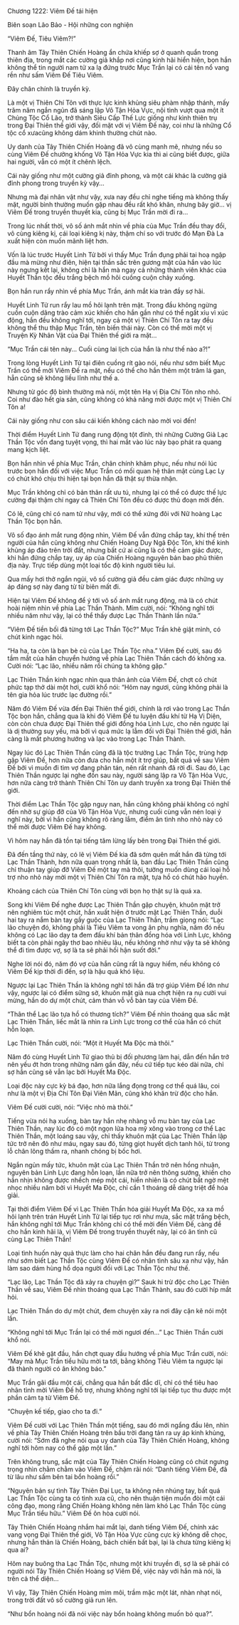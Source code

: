




Chương 1222: Viêm Đế tái hiện


Biên soạn Lão Bảo - Hội những con nghiện

“Viêm Đế, Tiêu Viêm?!”

Thanh âm Tây Thiên Chiến Hoàng ẩn chứa khiếp sợ ở quanh quẩn trong thiên địa, trong mắt các cường giả khắp nơi cũng kinh hãi hiển hiện, bọn hắn không thể tin người nam tử xa lạ đứng trước Mục Trần lại có cái tên nổ vang rền như sấm Viêm Đế Tiêu Viêm.

Đây chân chính là truyền kỳ.

Là một vị Thiên Chí Tôn với thực lực kinh khủng siêu phàm nhập thánh, mấy trăm năm ngắn ngủn đã sáng lập Vô Tận Hỏa Vực, nội tình vượt qua một ít Chủng Tộc Cổ Lão, trở thành Siêu Cấp Thế Lực giống như kình thiên trụ trong Đại Thiên thế giới vậy, đối mặt với vị Viêm Đế này, coi như là những Cổ tộc cổ xưacũng không dám khinh thường chút nào.

Uy danh của Tây Thiên Chiến Hoàng đã vô cùng mạnh mẽ, nhưng nếu so cùng Viêm Đế chưởng khống Vô Tận Hỏa Vực kia thì ai cũng biết được, giữa hai người, vẫn có một ít chênh lệch.

Cái này giống như một cường giả đỉnh phong, và một cái khác là cường giả đỉnh phong trong truyền kỳ vậy…

Nhưng mà đại nhân vật như vậy, xưa nay đều chỉ nghe tiếng mà không thấy mặt, người bình thường muốn gặp nhau đều rất khó khăn, nhưng bây giờ... vị Viêm Đế trong truyền thuyết kia, cũng bị Mục Trần mời đi ra...

Trong lúc nhất thời, vô số ánh mắt nhìn về phía của Mục Trần đều thay đổi, vô cùng kiêng kị, cái loại kiêng kị này, thậm chí so với trước đó Mạn Đà La xuất hiện còn muốn mãnh liệt hơn.

Vốn là lúc trước Huyết Linh Tử bởi vì thấy Mục Trần đụng phải tai hoạ ngập đầu mà mừng như điên, hiện tại thần sắc trên gương mặt của hắn vào lúc này ngưng kết lại, không chỉ là hắn mà ngay cả những thành viên khác của Huyết Thần tộc đều trắng bệch mồ hôi cuồng cuộn chảy xuống.

Bọn hắn run rẩy nhìn về phía Mục Trần, ánh mắt kia tràn đầy sợ hãi.

Huyết Linh Tử run rẩy lau mồ hôi lạnh trên mặt. Trong đầu không ngừng cuồn cuộn dâng trào cảm xúc khiến cho hắn gần như có thể ngất xỉu vì xúc động, hắn đều không nghĩ tới, ngay cả một vị Thiên Chí Tôn ra tay đều không thể thu thập Mục Trần, tên biến thái này. Còn có thể mời một vị Truyện Kỳ Nhân Vật của Đại Thiên thế giới ra mặt...

“Mục Trần cái tên này... Cuối cùng lai lịch của hắn là như thế nào a?!”

Trong lòng Huyết Linh Tử tại điên cuồng rít gào nói, nếu như sớm biết Mục Trần có thể mời Viêm Đế ra mặt, nếu có thể cho hắn thêm một trăm lá gan, hẵn cũng sẽ không liều lĩnh như thế a.

Nhưng từ góc độ bình thường mà nói, một tên Hạ vị Địa Chí Tôn nho nhỏ. Coi như đào hết gia sản, cũng không có khả năng mời được một vị Thiên Chí Tôn a!

Cái này giống như con sâu cái kiến không cách nào mời voi đến!

Thời điểm Huyết Linh Tử đang rung động tột đỉnh, thì những Cường Giả Lạc Thần Tộc vốn đang tuyệt vọng, thì hai mắt vào lúc này bạo phát ra quang mang kịch liệt.

Bọn hắn nhìn về phía Mục Trần, chân chính khâm phục, nếu như nói lúc trước bọn hắn đối với việc Mục Trần có mối quan hệ thân mật cùng Lạc Ly có chút khó chịu thì hiện tại bọn hắn đã thật sự thừa nhận.

Mục Trần không chỉ có bản thân rất ưu tú, nhưng lại có thể có được thế lực cường đại thậm chí ngay cả Thiên Chí Tôn đều có được thủ đoạn mời đến.

Có lẽ, cũng chỉ có nam tử như vậy, mới có thể xứng đôi với Nữ hoàng Lạc Thần Tộc bọn hắn.

Vô số đạo ánh mắt rung động nhìn, Viêm Đế vẫn đứng chắp tay, khí thế trên người của hắn cũng không như Chiến Hoàng Duy Ngã Độc Tôn, khí thế kinh khủng áp đảo trên trời đất, nhưng bất cứ ai cũng là có thể cảm giác được, khi hắn đứng chắp tay, uy áp của Chiến Hoàng nguyên bản bao phủ thiên địa này. Trực tiếp dùng một loại tốc độ kinh người tiêu lui.

Qua mấy hơi thở ngắn ngủi, vô số cường giả đều cảm giác được những uy áp đáng sợ này đang từ từ biên mất đi.

Hiện tại Viêm Đế không để ý tới vô số ánh mắt rung động, mà là có chút hoài niệm nhìn về phía Lạc Thần Thành. Mỉm cười, nói: “Không nghĩ tới nhiều năm như vậy, lại có thể thấy được Lạc Thần Thành lần nữa.”

“Viêm Đế tiền bối đã từng tới Lạc Thần Tộc?” Mục Trần khẽ giật mình, có chút kinh ngạc hỏi.

“Ha ha, ta còn là bạn bè củ của Lạc Thần Tộc nha.” Viêm Đế cười, sau đó tầm mắt của hắn chuyển hướng về phía Lạc Thiên Thần cách đó không xa. Cười nói: “Lạc lão, nhiều năm rồi chúng ta không gặp.”

Lạc Thiên Thần kinh ngạc nhìn qua thân ảnh của Viêm Đế, chợt có chút phức tạp thở dài một hơi, cười khổ nói: “Hôm nay ngươi, cũng không phải là tên gia hỏa lúc trước lạc đường rồi.”

Năm đó Viêm Đế vừa đến Đại Thiên thế giới, chính là rơi vào trong Lạc Thần Tộc bọn hắn, chẳng qua là khi đó Viêm Đế tu luyện đấu khí từ Hạ Vị Diện, còn còn chưa được Đại Thiên thế giới đồng hóa Linh Lực, cho nên ngược lại là dị thường suy yếu, mà bởi vì quá mức lạ lẫm đối với Đại Thiên thế giới, hắn càng là mất phương hướng và lạc vào trong Lạc Thần Thành.

Ngay lúc đó Lạc Thiên Thần cũng đã là tộc trưởng Lạc Thần Tộc, trùng hợp gặp Viêm Đế, hơn nữa còn đưa cho hắn một ít trợ giúp, bất quá về sau Viêm Đế bởi vì muốn đi tìm vợ đang phân tán, nên rất nhanh đã rời đi. Sau đó, Lạc Thiên Thần ngược lại nghe đồn sau này, người sáng lập ra Vô Tận Hỏa Vực, hơn nữa càng trở thành Thiên Chí Tôn uy danh truyền xa trong Đại Thiên thế giới.

Thời điểm Lạc Thần Tộc gặp nguy nan, hắn cũng không phải không có nghĩ đến nhờ sự giúp đỡ của Vô Tận Hỏa Vực, nhưng cuối cùng vẫn nén loại ý nghĩ này, bởi vì hắn cũng không rõ ràng lắm, điểm ân tình nho nhỏ này có thể mời được Viêm Đế hay không.

Vì hôm nay hắn đã tồn tại tiếng tăm lừng lấy bên trong Đại Thiên thế giới.

Đã đến tầng thứ này, có lẽ vị Viêm Đế kia đã sớm quên mất hắn đã từng tới Lạc Thần Thành, hơn nữa quan trọng nhất là, ban đầu Lạc Thiên Thần cũng chỉ thuận tay giúp đỡ Viêm Đế một tay mà thôi, tưởng muốn dùng cái loại hỗ trợ nho nhỏ này mời một vị Thiên Chí Tôn ra mặt, tựa hồ có chút hão huyền.

Khoảng cách của Thiên Chí Tôn cùng với bọn họ thật sự là quá xa.

Song khi Viêm Đế nghe được Lạc Thiên Thần gặp chuyện, khuôn mặt trở nên nghiêm túc một chút, hắn xuất hiện ở trước mặt Lạc Thiên Thần, duỗi hai tay ra nắm bàn tay gầy guộc của Lạc Thiên Thần, trầm giọng nói: “Lạc lão chuyện đó, không phải là Tiêu Viêm ta vong ân phụ nghĩa, năm đó nếu không có Lạc lão dạy ta đem đấu khí bản thân đồng hóa với Linh Lực, không biết ta còn phải ngây thơ bao nhiêu lâu, nếu không nhờ như vậy ta sẽ không thể đi tìm được vợ, sợ là ta sẽ phải hối hận suốt đời.”

Nghe lời nói đó, năm đó vợ của hắn cũng rất là nguy hiểm, nếu không có Viêm Đế kịp thời đi đến, sợ là hậu quả khó liệu.

Ngược lại Lạc Thiên Thần là không nghĩ tới hắn đã trợ giúp Viêm Đế lớn như vậy, ngược lại có điểm sững sờ, khuôn mặt già nua chợt hiện ra nụ cười vui mừng, hắn do dự một chút, cảm thán vỗ vỗ bàn tay của Viêm Đế.

“Thân thể Lạc lão tựa hồ có thương tích?” Viêm Đế nhìn thoáng qua sắc mặt Lạc Thiên Thần, liếc mắt là nhìn ra Linh Lực trong cơ thể của hắn có chút hỗn loạn.

Lạc Thiên Thần cười, nói: “Một ít Huyết Ma Độc mà thôi.”

Năm đó cùng Huyết Linh Tử giao thủ bị đối phương làm hại, dẫn đến hắn trở nên yếu ớt hơn trong những năm gần đây, nếu cứ tiếp tục kéo dài nữa, chỉ sợ hắn cũng sẽ vẫn lạc bởi Huyết Ma Độc.

Loại độc này cực kỳ bá đạo, hơn nữa lắng đọng trong cơ thể quá lâu, coi như là một vị Địa Chí Tôn Đại Viên Mãn, cũng khó khăn trừ độc cho hắn.

Viêm Đế cười cười, nói: “Việc nhỏ mà thôi.”

Tiếng vừa nói hạ xuống, bàn tay hắn nhẹ nhàng vỗ mu bàn tay của Lạc Thiên Thần, nay lúc đó có một ngọn lửa hoa mỹ xông vào trong cơ thể Lạc Thiên Thần, một loáng sau vậy, chỉ thấy khuôn mặt của Lạc Thiên Thần lập tức trở nên đỏ như máu, ngay sau đó, từng giọt huyết dịch tanh hôi, từ trong lỗ chân lông thấm ra, nhanh chóng bị bốc hơi.

Ngắn ngủn mấy tức, khuôn mặt của Lạc Thiên Thần trở nên hồng nhuận, nguyên bản Linh Lực đang hỗn loạn, lần nữa trở nên thông sướng, khiến cho hắn nhịn không được nhếch mép một cái, hiển nhiên là có chút bất ngờ mệt nhọc nhiều năm bởi vì Huyết Ma Độc, chỉ cần 1 thoáng dễ dàng triệt để hóa giải.

Tại thời điểm Viêm Đế vì Lạc Thiên Thần hóa giải Huyết Ma Độc, xa xa mồ hôi lạnh trên trán Huyết Linh Tử lại tiếp tục rơi như mưa, sắc mặt trắng bệch, hắn không nghĩ tới Mục Trần không chỉ có thể mời đến Viêm Đế, càng để cho hắn kinh hãi là, vị Viêm Đế trong truyền thuyết này, lại có ân tình cũ cùng Lạc Thiên Thần!

Loại tình huốn này quả thực làm cho hai chân hắn đều đang run rẩy, nếu như sớm biết Lạc Thần Tộc cùng Viêm Đế có nhân tình sâu xa như vậy, hắn làm sao dám hùng hổ dọa người đối với Lạc Thần Tộc như thế.

“Lạc lão, Lạc Thần Tộc đã xảy ra chuyện gì?” Sauk hi trừ độc cho Lạc Thiên Thần về sau, Viêm Đế nhìn thoáng qua Lạc Thần Thành, sau đó cười híp mắt hỏi.

Lạc Thiên Thần do dự một chút, đem chuyện xảy ra nơi đây cặn kẽ nói một lần.

“Không nghĩ tới Mục Trần lại có thể mời ngươi đến...” Lạc Thiên Thần cười khổ nói.

Viêm Đế khẽ gật đầu, hắn chợt quay đầu hướng về phía Mục Trần cười, nói: “May mà Mục Trần tiểu hữu mời ta tới, bằng không Tiêu Viêm ta ngược lại đã thành người có ân không báo.”

Mục Trần gãi đầu một cái, chẳng qua hắn bất đắc dĩ, chỉ có thể tiêu hao nhân tình mời Viêm Đế hỗ trợ, nhưng không nghĩ tới lại tiếp tục thu được một phần cảm tạ từ Viêm Đế.

“Chuyện kế tiếp, giao cho ta đi.”

Viêm Đế cười với Lạc Thiên Thần một tiếng, sau đó mới ngẩng đầu lên, nhìn về phía Tây Thiên Chiến Hoàng trên bầu trời đang tản ra uy áp kinh khủng, cười nói: “Sớm đã nghe nói qua uy danh của Tây Thiên Chiến Hoàng, không nghĩ tới hôm nay có thể gặp một lần.”

Trên không trung, sắc mặt của Tây Thiên Chiến Hoàng cũng có chút ngưng trọng nhìn chằm chằm vào Viêm Đế, chậm rãi nói: “Danh tiếng Viêm Đế, đã từ lâu như sấm bên tai bổn hoàng rồi.”

“Nguyên bản sự tình Tây Thiên Đại Lục, ta không nên nhúng tay, bất quá Lạc Thần Tộc cùng ta có tình xưa cũ, cho nên thuận tiện muốn đòi một cái công đạo, mong rằng Chiến Hoàng không nên làm khó Lạc Thần Tộc cùng Mục Trần tiểu hữu.” Viêm Đế ôn hòa cười nói.

Tây Thiên Chiến Hoàng nhắm hai mắt lại, danh tiếng Viêm Đế, chính xác vang vọng Đại Thiên thế giới, Vô Tận Hỏa Vực cũng cực kỳ không dễ chọc, nhưng hắn thân là Chiến Hoàng, bách chiến bất bại, lại là chưa từng kiêng kị qua ai?

Hôm nay buông tha Lạc Thần Tộc, nhưng một khi truyền đi, sợ là sẽ phải có người nói Tây Thiên Chiến Hoàng sợ Viêm Đế, việc này với hắn mà nói, là trên cả thể diện...

Vì vậy, Tây Thiên Chiến Hoàng mím môi, trầm mặc một lát, nhàn nhạt nói, trong trời đất vô số cường giả run lên.

“Như bổn hoàng nói đã nói việc này bổn hoàng không muốn bỏ qua?”.




